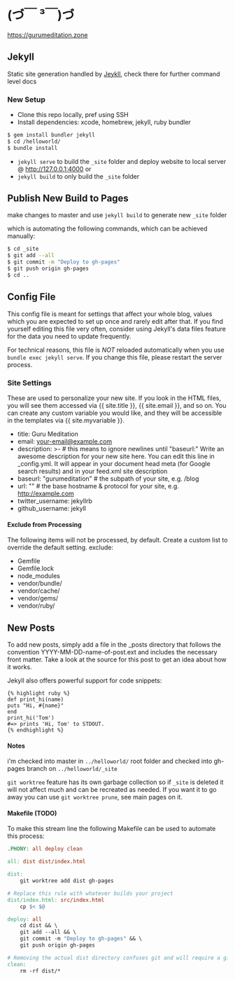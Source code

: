 # (づ￣ ³￣)づ

https://gurumeditation.zone

## Jekyll

Static site generation handled by [Jeykll](https://jekyllrb.com/), check there for further command level docs

### New Setup

- Clone this repo locally, pref using SSH
- Install dependencies: xcode, homebrew, jekyll, ruby bundler
```bash
$ gem install bundler jekyll
$ cd /helloworld/
$ bundle install
```
- `jekyll serve` to build the `_site` folder and deploy website to local server @ http://127.0.0.1:4000
or
- `jekyll build` to only build the `_site` folder

## Publish New Build to Pages

make changes to master and use `jekyll build` to generate new `_site` folder

which is automating the following commands, which can be achieved manually:

```bash
$ cd _site
$ git add --all
$ git commit -m "Deploy to gh-pages"
$ git push origin gh-pages
$ cd ..
```

## Config File

This config file is meant for settings that affect your whole blog, values which you are expected to set up once and rarely edit after that. If you find yourself editing this file very often, consider using Jekyll's data files feature for the data you need to update frequently.

For technical reasons, this file is _NOT_ reloaded automatically when you use `bundle exec jekyll serve`. If you change this file, please restart the server process.

### Site Settings

These are used to personalize your new site. If you look in the HTML files, you will see them accessed via {{ site.title }}, {{ site.email }}, and so on. You can create any custom variable you would like, and they will be accessible in the templates via {{ site.myvariable }}.

- title: Guru Meditation
- email: your-email@example.com
- description: >- # this means to ignore newlines until "baseurl:" Write an awesome description for your new site here. You can edit this line in \_config.yml. It will appear in your document head meta (for Google search results) and in your feed.xml site description
- baseurl: "gurumeditation" # the subpath of your site, e.g. /blog
- url: "" # the base hostname & protocol for your site, e.g. http://example.com
- twitter_username: jekyllrb
- github_username: jekyll

#### Exclude from Processing

The following items will not be processed, by default. Create a custom list to override the default setting. exclude:

- Gemfile
- Gemfile.lock
- node_modules
- vendor/bundle/
- vendor/cache/
- vendor/gems/
- vendor/ruby/

## New Posts

To add new posts, simply add a file in the \_posts directory that follows the convention YYYY-MM-DD-name-of-post.ext and includes the necessary front matter. Take a look at the source for this post to get an idea about how it works.

Jekyll also offers powerful support for code snippets:

```
{% highlight ruby %}
def print_hi(name)
puts "Hi, #{name}"
end
print_hi('Tom')
#=> prints 'Hi, Tom' to STDOUT.
{% endhighlight %}
```

#### Notes

i'm checked into master in `../helloworld/` root folder and checked into gh-pages branch on `../helloworld/_site`

`git worktree` feature has its own garbage collection so if `_site` is deleted it will not affect much and can be recreated as needed. If you want it to go away you can use `git worktree prune`, see main pages on it.

#### Makefile (TODO)

To make this stream line the following Makefile can be used to automate this process:

```makefile
.PHONY: all deploy clean

all: dist dist/index.html

dist:
	git worktree add dist gh-pages

# Replace this rule with whatever builds your project
dist/index.html: src/index.html
	cp $< $@

deploy: all
	cd dist && \
	git add --all && \
	git commit -m "Deploy to gh-pages" && \
	git push origin gh-pages

# Removing the actual dist directory confuses git and will require a git worktree prune to fix
clean:
	rm -rf dist/*
```
